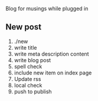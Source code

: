 Blog for musings while plugged in

## New post

1. ./new <NAME OF FILE>
2. write title
3. write meta description content
4. write blog post
5. spell check
6. include new item on index page
7. Update rss
8. local check
9. push to publish
